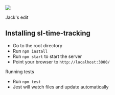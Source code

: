 ![](https://travis-ci.org/deadlocked247/sl-time-tracking.svg?branch=master)

Jack's edit

## Installing sl-time-tracking
- Go to the root directory
- Run `npm install`
- Run `npm start` to start the server
- Point your browser to `http://localhost:3000/`

Running tests
- Run `npm test`
- Jest will watch files and update automatically